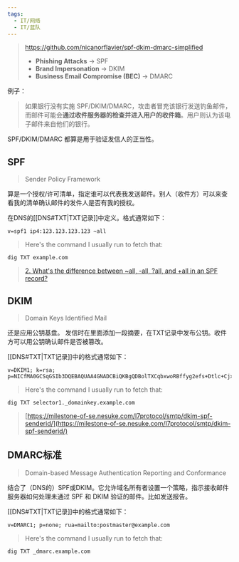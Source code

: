 ```yaml
---
tags:
  - IT/网络
  - IT/蓝队
---
```

> https://github.com/nicanorflavier/spf-dkim-dmarc-simplified
> - **Phishing Attacks** → SPF
> - **Brand Impersonation** → DKIM
> - **Business Email Compromise (BEC)** → DMARC

例子：
> 如果银行没有实施 SPF/DKIM/DMARC，攻击者冒充该银行发送钓鱼邮件，而邮件可能会**通过收件服务器的检查并进入用户的收件箱**。用户则认为该电子邮件来自他们的银行。


SPF/DKIM/DMARC 都算是用于验证发信人的正当性。

## SPF

> Sender Policy Framework

算是一个授权/许可清单，指定谁可以代表我发送邮件。别人（收件方）可以来查看我的清单确认邮件的发件人是否有我的授权。

在DNS的[[DNS#TXT|TXT记录]]中定义。格式通常如下：
```
v=spf1 ip4:123.123.123.123 ~all
```
> Here's the command I usually run to fetch that:
```
dig TXT example.com
```

> [2. What's the difference between ~all, -all, ?all, and +all in an SPF record?](https://github.com/nicanorflavier/spf-dkim-dmarc-simplified?tab=readme-ov-file#faqs-with-spf-dkim-and-dmarc)

## DKIM

> Domain Keys Identified Mail

还是应用公钥基盘。
发信时在里面添加一段摘要，在TXT记录中发布公钥。收件方可以用公钥确认邮件是否被篡改。

[[DNS#TXT|TXT记录]]中的格式通常如下：
```
v=DKIM1; k=rsa; p=NICfMA0GCSqGSIb3DQEBAQUAA4GNADCBiQKBgQDBolTXCqbxwoRBffyg2efs+Dtlc+CjxKz9grZGBaISRvN7EOZNoGDTyjbDIG8CnEK479niIL4rPAVriT54MhUZfC5UU4OFXTvOW8FWzk6++a0JzYu+FAwYnOQE9R8npKNOl2iDK/kheneVcD4IKCK7IhuWf8w4lnR6QEW3hpTsawIDAQ0B"
```
> Here's the command I usually run to fetch that:
```
dig TXT selector1._domainkey.example.com
```


> [https://milestone-of-se.nesuke.com/l7protocol/smtp/dkim-spf-senderid/](https://milestone-of-se.nesuke.com/l7protocol/smtp/dkim-spf-senderid/)



## DMARC标准

> Domain-based Message Authentication Reporting and Conformance

结合了（DNS的）SPF或DKIM。它允许域名所有者设置一个策略，指示接收邮件服务器如何处理未通过 SPF 和 DKIM 验证的邮件。比如发送报告。

[[DNS#TXT|TXT记录]]中的格式通常如下：
```
v=DMARC1; p=none; rua=mailto:postmaster@example.com
```
> Here's the command I usually run to fetch that:
```
dig TXT _dmarc.example.com
```


